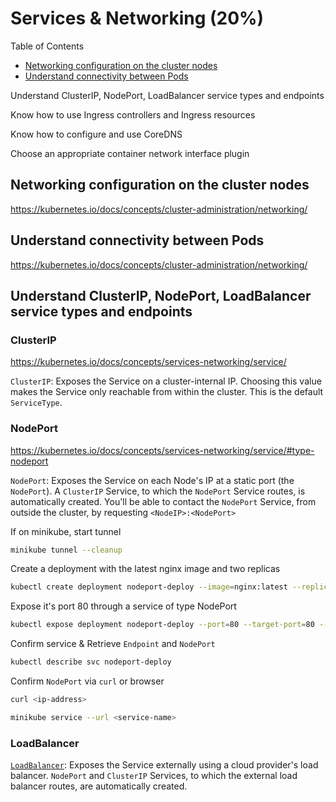 # Services & Networking (20%)

Table of Contents

- [Networking configuration on the cluster nodes](#networking-configuration-on-the-cluster-nodes)
- [Understand connectivity between Pods](#Understand-connectivity-between-Pods)

Understand ClusterIP, NodePort, LoadBalancer service types and endpoints

Know how to use Ingress controllers and Ingress resources

Know how to configure and use CoreDNS

Choose an appropriate container network interface plugin

## Networking configuration on the cluster nodes

https://kubernetes.io/docs/concepts/cluster-administration/networking/

## Understand connectivity between Pods

https://kubernetes.io/docs/concepts/cluster-administration/networking/

## 

## Understand ClusterIP, NodePort, LoadBalancer service types and endpoints

### ClusterIP

https://kubernetes.io/docs/concepts/services-networking/service/

`ClusterIP`: Exposes the Service on a cluster-internal IP. Choosing this value makes the Service only reachable from within the cluster. This is the default `ServiceType`.

### NodePort

https://kubernetes.io/docs/concepts/services-networking/service/#type-nodeport

`NodePort`: Exposes the Service on each Node's IP at a static port (the `NodePort`). A `ClusterIP` Service, to which the `NodePort` Service routes, is automatically created. You'll be able to contact the `NodePort` Service, from outside the cluster, by requesting `<NodeIP>:<NodePort>`

If on minikube, start tunnel

```bash
minikube tunnel --cleanup
```

Create a deployment with the latest nginx image and two replicas

```bash
kubectl create deployment nodeport-deploy --image=nginx:latest --replicas=2
```

Expose it's port 80 through a service of type NodePort

```bash
kubectl expose deployment nodeport-deploy --port=80 --target-port=80 --type=NodePort
```

Confirm service & Retrieve `Endpoint` and `NodePort`

```bash
kubectl describe svc nodeport-deploy
```

Confirm `NodePort` via `curl` or browser

```bash
curl <ip-address>

minikube service --url <service-name>
```

### LoadBalancer

[`LoadBalancer`](https://kubernetes.io/docs/concepts/services-networking/service/#loadbalancer): Exposes the Service externally using a cloud provider's load balancer. `NodePort` and `ClusterIP` Services, to which the external load balancer routes, are automatically created.